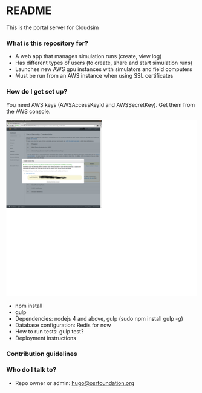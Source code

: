 # README #

This is the portal  server for Cloudsim

### What is this repository for? ###

* A web app that manages simulation runs (create, view log)
* Has different types of users (to create, share and start simulation runs)
* Launches new AWS gpu instances with simulators and field computers
* Must be run from an AWS instance when using SSL certificates

### How do I get set up? ###

You need AWS keys (AWSAccessKeyId and AWSSecretKey). Get them from the AWS
console.

![IMAGE](aws_keys.png)


* npm install
* gulp
* Dependencies: nodejs 4 and above, gulp (sudo npm install gulp -g)
* Database configuration: Redis for now
* How to run tests: gulp test?
* Deployment instructions

### Contribution guidelines ###

### Who do I talk to? ###

* Repo owner or admin: hugo@osrfoundation.org
